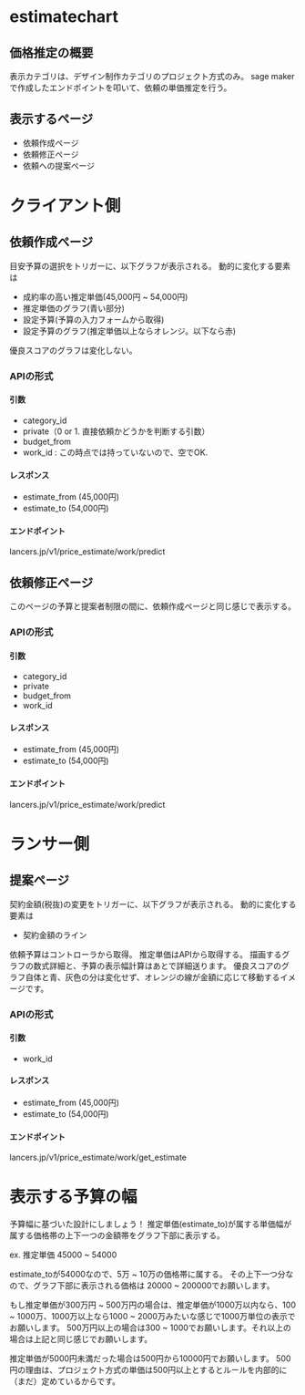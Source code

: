 # estimatechart

## 価格推定の概要
表示カテゴリは、デザイン制作カテゴリのプロジェクト方式のみ。
sage makerで作成したエンドポイントを叩いて、依頼の単価推定を行う。

## 表示するページ
- 依頼作成ページ
- 依頼修正ページ
- 依頼への提案ページ


# クライアント側

## 依頼作成ページ
目安予算の選択をトリガーに、以下グラフが表示される。
動的に変化する要素は
- 成約率の高い推定単価(45,000円 ~ 54,000円)
- 推定単価のグラフ(青い部分)
- 設定予算(予算の入力フォームから取得)
- 設定予算のグラフ(推定単価以上ならオレンジ。以下なら赤)

優良スコアのグラフは変化しない。

### APIの形式
#### 引数
- category_id
- private（0 or 1. 直接依頼かどうかを判断する引数）
- budget_from
- work_id : この時点では持っていないので、空でOK.

#### レスポンス
- estimate_from (45,000円)
- estimate_to (54,000円)

#### エンドポイント
lancers.jp/v1/price_estimate/work/predict

## 依頼修正ページ
このページの予算と提案者制限の間に、依頼作成ページと同じ感じで表示する。

### APIの形式
#### 引数
- category_id
- private
- budget_from
- work_id

#### レスポンス
- estimate_from (45,000円)
- estimate_to (54,000円)

#### エンドポイント
lancers.jp/v1/price_estimate/work/predict


# ランサー側

## 提案ページ
契約金額(税抜)の変更をトリガーに、以下グラフが表示される。
動的に変化する要素は
- 契約金額のライン
  
依頼予算はコントローラから取得。
推定単価はAPIから取得する。
描画するグラフの数式詳細と、予算の表示幅計算はあとで詳細送ります。
優良スコアのグラフ自体と青、灰色の分は変化せず、オレンジの線が金額に応じて移動するイメージです。

### APIの形式
#### 引数
- work_id

#### レスポンス
- estimate_from (45,000円)
- estimate_to (54,000円)

#### エンドポイント
lancers.jp/v1/price_estimate/work/get_estimate


# 表示する予算の幅
予算幅に基づいた設計にしましょう！
推定単価(estimate_to)が属する単価幅が属する価格帯の上下一つの金額帯をグラフ下部に表示する。
  
ex. 推定単価 45000 ~ 54000
  
estimate_toが54000なので、5万 ~ 10万の価格帯に属する。
その上下一つ分なので、グラフ下部に表示される価格は
20000 ~ 200000でお願いします。
  
もし推定単価が300万円 ~ 500万円の場合は、推定単価が1000万以内なら、100 ~ 1000万、1000万以上なら1000 ~ 2000万みたいな感じで1000万単位の表示でお願いします。
500万円以上の場合は300 ~ 1000でお願いします。それ以上の場合は上記と同じ感じでお願いします。
  
推定単価が5000円未満だった場合は500円から10000円でお願いします。
500円の理由は、プロジェクト方式の単価は500円以上とするとルールを内部的に（まだ）定めているからです。
